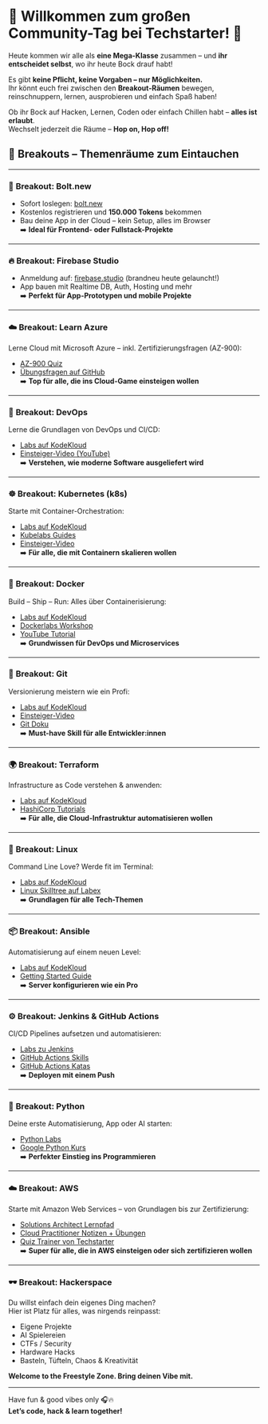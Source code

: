 # 🎉 Willkommen zum großen Community-Tag bei Techstarter! 🚀

Heute kommen wir alle als **eine Mega-Klasse** zusammen – und **ihr entscheidet selbst**, wo ihr heute Bock drauf habt!

Es gibt **keine Pflicht, keine Vorgaben – nur Möglichkeiten.**  
Ihr könnt euch frei zwischen den **Breakout-Räumen** bewegen, reinschnuppern, lernen, ausprobieren und einfach Spaß haben!

Ob ihr Bock auf Hacken, Lernen, Coden oder einfach Chillen habt – **alles ist erlaubt**.  
Wechselt jederzeit die Räume – **Hop on, Hop off!**

## 🚪 Breakouts – Themenräume zum Eintauchen

---

### 🚀 **Breakout: Bolt.new**
- Sofort loslegen: [bolt.new](https://bolt.new)
- Kostenlos registrieren und **150.000 Tokens** bekommen
- Bau deine App in der Cloud – kein Setup, alles im Browser  
➡️ **Ideal für Frontend- oder Fullstack-Projekte**

---

### 🔥 **Breakout: Firebase Studio**
- Anmeldung auf: [firebase.studio](https://firebase.studio) (brandneu heute gelauncht!)
- App bauen mit Realtime DB, Auth, Hosting und mehr  
➡️ **Perfekt für App-Prototypen und mobile Projekte**

---

### ☁️ **Breakout: Learn Azure**  
Lerne Cloud mit Microsoft Azure – inkl. Zertifizierungsfragen (AZ-900):
- [AZ-900 Quiz](https://insidethemicrosoftcloud.com/az900quiz/)
- [Übungsfragen auf GitHub](https://github.com/Ditectrev/Microsoft-Azure-AZ-900-Microsoft-Azure-Fundamentals-Practice-Tests-Exams-Questions-Answers)  
➡️ **Top für alle, die ins Cloud-Game einsteigen wollen**

---

### 🔧 **Breakout: DevOps**
Lerne die Grundlagen von DevOps und CI/CD:
- [Labs auf KodeKloud](https://kodekloud.com/pages/free-labs/devops)
- [Einsteiger-Video (YouTube)](https://www.youtube.com/watch?v=j5Zsa_eOXeY)  
➡️ **Verstehen, wie moderne Software ausgeliefert wird**

---

### ☸️ **Breakout: Kubernetes (k8s)**
Starte mit Container-Orchestration:
- [Labs auf KodeKloud](https://kodekloud.com/pages/free-labs/kubernetes)
- [Kubelabs Guides](https://collabnix.github.io/kubelabs/)
- [Einsteiger-Video](https://www.youtube.com/watch?v=1SaPfm96lY4)  
➡️ **Für alle, die mit Containern skalieren wollen**

---

### 🐳 **Breakout: Docker**
Build – Ship – Run: Alles über Containerisierung:
- [Labs auf KodeKloud](https://kodekloud.com/pages/free-labs/docker)
- [Dockerlabs Workshop](https://dockerlabs.collabnix.com/intermediate/workshop/)
- [YouTube Tutorial](https://www.youtube.com/watch?v=DESdVoKhIxY)  
➡️ **Grundwissen für DevOps und Microservices**

---

### 🧬 **Breakout: Git**
Versionierung meistern wie ein Profi:
- [Labs auf KodeKloud](https://kodekloud.com/pages/free-labs/git)
- [Einsteiger-Video](https://www.youtube.com/watch?v=8JJ101D3knE)
- [Git Doku](https://git-scm.com/docs)  
➡️ **Must-have Skill für alle Entwickler:innen**

---

### 🌍 **Breakout: Terraform**
Infrastructure as Code verstehen & anwenden:
- [Labs auf KodeKloud](https://kodekloud.com/pages/free-labs/terraform)
- [HashiCorp Tutorials](https://developer.hashicorp.com/terraform/tutorials)  
➡️ **Für alle, die Cloud-Infrastruktur automatisieren wollen**

---

### 🐧 **Breakout: Linux**
Command Line Love? Werde fit im Terminal:
- [Labs auf KodeKloud](https://kodekloud.com/pages/free-labs/linux)
- [Linux Skilltree auf Labex](https://labex.io/skilltrees/linux)  
➡️ **Grundlagen für alle Tech-Themen**

---

### 📦 **Breakout: Ansible**
Automatisierung auf einem neuen Level:
- [Labs auf KodeKloud](https://kodekloud.com/pages/free-labs/ansible)
- [Getting Started Guide](https://docs.ansible.com/ansible/latest/getting_started/index.html)  
➡️ **Server konfigurieren wie ein Pro**

---

### ⚙️ **Breakout: Jenkins & GitHub Actions**
CI/CD Pipelines aufsetzen und automatisieren:
- [Labs zu Jenkins](https://kodekloud.com/pages/free-labs/jenkins/)
- [GitHub Actions Skills](https://github.com/skills/hello-github-actions)
- [GitHub Actions Katas](https://github.com/eficode-academy/github-actions-katas)  
➡️ **Deployen mit einem Push**

---

### 🐍 **Breakout: Python**
Deine erste Automatisierung, App oder AI starten:
- [Python Labs](https://kodekloud.com/pages/free-labs/python)
- [Google Python Kurs](https://developers.google.com/edu/python)  
➡️ **Perfekter Einstieg ins Programmieren**


---

### ☁️ **Breakout: AWS**  
Starte mit Amazon Web Services – von Grundlagen bis zur Zertifizierung:
- [Solutions Architect Lernpfad](https://github.com/tarasowski/aws-certified-solutions-architect-exam-saa-c003)
- [Cloud Practitioner Notizen + Übungen](https://github.com/kananinirav/AWS-Certified-Cloud-Practitioner-Notes/tree/master/practice-exam)
- [Quiz Trainer von Techstarter](https://quiz-trainer.techstarter.academy/login)  
➡️ **Super für alle, die in AWS einsteigen oder sich zertifizieren wollen**

---

### 🕶️ **Breakout: Hackerspace**
Du willst einfach dein eigenes Ding machen?  
Hier ist Platz für alles, was nirgends reinpasst:

- Eigene Projekte
- AI Spielereien
- CTFs / Security
- Hardware Hacks
- Basteln, Tüfteln, Chaos & Kreativität  

**Welcome to the Freestyle Zone. Bring deinen Vibe mit.**

---

Have fun & good vibes only 🎧🔥  
**Let’s code, hack & learn together!**
```
